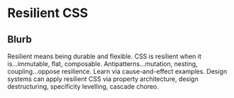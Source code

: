 # Resilient CSS

## Blurb

Resilient means being durable and flexible. CSS is resilient when it is...immutable, flat, composable. Antipatterns...mutation, nesting, coupling...oppose resilience. Learn via cause-and-effect examples. Design systems can apply resilient CSS via property architecture, design destructuring, specificity levelling, cascade choreo.
